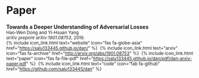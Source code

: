 # Paper

__Towards a Deeper Understanding of Adversarial Losses__<br>
<span style="font-size:smaller;">
  Hao-Wen Dong and Yi-Hsuan Yang<br>
  _arXiv preprint arXiv:1901.08753_, 2019.<br>
  {% include icon_link.html text="website" icon="fas fa-globe-asia" href="https://salu133445.github.io/dan/" %}&nbsp;
  {% include icon_link.html text="arxiv" icon="fas fa-archive" href="http://arxiv.org/abs/1901.08753" %}&nbsp;
  {% include icon_link.html text="paper" icon="fas fa-file-pdf" href="https://salu133445.github.io/dan/pdf/dan-arxiv-paper.pdf" %}&nbsp;
  {% include icon_link.html text="code" icon="fab fa-github" href="https://github.com/salu133445/dan" %}
</span>
